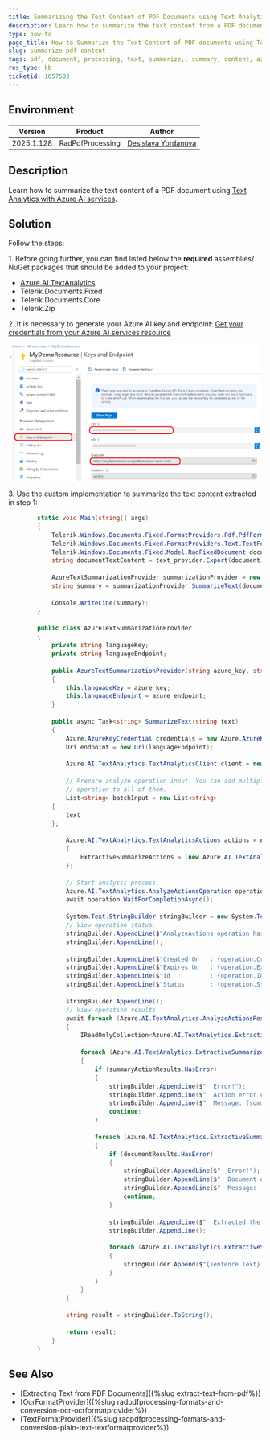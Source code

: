 ```yaml
---
title: Summarizing the Text Content of PDF Documents using Text Analytics with Azure AI services
description: Learn how to summarize the text content from a PDF document using RadPdfProcessing and Text Analytics with Azure AI services.
type: how-to
page_title: How to Summarize the Text Content of PDF documents using Text Analytics with Azure AI services
slug: summarize-pdf-content
tags: pdf, document, processing, text, summarize,, summary, content, azure 
res_type: kb
ticketid: 1657503
---
```


## Environment

| Version | Product | Author | 
| ---- | ---- | ---- | 
| 2025.1.128| RadPdfProcessing |[Desislava Yordanova](https://www.telerik.com/blogs/author/desislava-yordanova)| 

## Description

Learn how to summarize the text content of a PDF document using [Text Analytics with Azure AI services](https://learn.microsoft.com/en-us/azure/synapse-analytics/machine-learning/tutorial-text-analytics-use-mmlspark).

## Solution

Follow the steps:

1\. Before going further, you can find listed below the **required** assemblies/ NuGet packages that should be added to your project:

* [Azure.AI.TextAnalytics](https://www.nuget.org/packages/Azure.AI.TextAnalytics)
* Telerik.Documents.Fixed
* Telerik.Documents.Core
* Telerik.Zip

2\.  It is necessary to generate your Azure AI key and endpoint: [Get your credentials from your Azure AI services resource](https://learn.microsoft.com/en-us/azure/ai-services/use-key-vault?tabs=azure-cli&pivots=programming-language-csharp)

![Azure AI key](images/azure-ai-key.png)  

3\. Use the custom implementation to summarize the text content extracted in step 1:

```csharp
        static void Main(string[] args)
        {
            Telerik.Windows.Documents.Fixed.FormatProviders.Pdf.PdfFormatProvider pdf_provider = new PdfFormatProvider();
            Telerik.Windows.Documents.Fixed.FormatProviders.Text.TextFormatProvider text_provider = new TextFormatProvider();
            Telerik.Windows.Documents.Fixed.Model.RadFixedDocument document = pdf_provider.Import(File.ReadAllBytes("PdfDocument.pdf"), TimeSpan.FromSeconds(10));
            string documentTextContent = text_provider.Export(document);

            AzureTextSummarizationProvider summarizationProvider = new AzureTextSummarizationProvider(azure_key, azure_endpoint);
            string summary = summarizationProvider.SummarizeText(documentTextContent).Result;

            Console.WriteLine(summary);
        }

        public class AzureTextSummarizationProvider 
        {
            private string languageKey;
            private string languageEndpoint;

            public AzureTextSummarizationProvider(string azure_key, string azure_endpoint)
            {
                this.languageKey = azure_key;
                this.languageEndpoint = azure_endpoint;
            }

            public async Task<string> SummarizeText(string text)
            {
                Azure.AzureKeyCredential credentials = new Azure.AzureKeyCredential(languageKey);
                Uri endpoint = new Uri(languageEndpoint);

                Azure.AI.TextAnalytics.TextAnalyticsClient client = new Azure.AI.TextAnalytics.TextAnalyticsClient(endpoint, credentials);

                // Prepare analyze operation input. You can add multiple documents to this list and perform the same
                // operation to all of them.
                List<string> batchInput = new List<string>
            {
                text
            };

                Azure.AI.TextAnalytics.TextAnalyticsActions actions = new Azure.AI.TextAnalytics.TextAnalyticsActions()
                {
                    ExtractiveSummarizeActions = [new Azure.AI.TextAnalytics.ExtractiveSummarizeAction()]
                };

                // Start analysis process.
                Azure.AI.TextAnalytics.AnalyzeActionsOperation operation = await client.StartAnalyzeActionsAsync(batchInput, actions);
                await operation.WaitForCompletionAsync();

                System.Text.StringBuilder stringBuilder = new System.Text.StringBuilder();
                // View operation status.
                stringBuilder.AppendLine($"AnalyzeActions operation has completed");
                stringBuilder.AppendLine();

                stringBuilder.AppendLine($"Created On   : {operation.CreatedOn}");
                stringBuilder.AppendLine($"Expires On   : {operation.ExpiresOn}");
                stringBuilder.AppendLine($"Id           : {operation.Id}");
                stringBuilder.AppendLine($"Status       : {operation.Status}");

                stringBuilder.AppendLine();
                // View operation results.
                await foreach (Azure.AI.TextAnalytics.AnalyzeActionsResult documentsInPage in operation.Value)
                {
                    IReadOnlyCollection<Azure.AI.TextAnalytics.ExtractiveSummarizeActionResult> summaryResults = documentsInPage.ExtractiveSummarizeResults;

                    foreach (Azure.AI.TextAnalytics.ExtractiveSummarizeActionResult summaryActionResults in summaryResults)
                    {
                        if (summaryActionResults.HasError)
                        {
                            stringBuilder.AppendLine($"  Error!");
                            stringBuilder.AppendLine($"  Action error code: {summaryActionResults.Error.ErrorCode}.");
                            stringBuilder.AppendLine($"  Message: {summaryActionResults.Error.Message}");
                            continue;
                        }

                        foreach (Azure.AI.TextAnalytics.ExtractiveSummarizeResult documentResults in summaryActionResults.DocumentsResults)
                        {
                            if (documentResults.HasError)
                            {
                                stringBuilder.AppendLine($"  Error!");
                                stringBuilder.AppendLine($"  Document error code: {documentResults.Error.ErrorCode}.");
                                stringBuilder.AppendLine($"  Message: {documentResults.Error.Message}");
                                continue;
                            }

                            stringBuilder.AppendLine($"  Extracted the following {documentResults.Sentences.Count} sentence(s):");
                            stringBuilder.AppendLine();

                            foreach (Azure.AI.TextAnalytics.ExtractiveSummarySentence sentence in documentResults.Sentences)
                            {
                                stringBuilder.Append($"{sentence.Text} ");
                            }
                        }
                    }
                }

                string result = stringBuilder.ToString();

                return result;
            }
        }             
```

## See Also

- [Extracting Text from PDF Documents]({%slug extract-text-from-pdf%})
- [OcrFormatProvider]({%slug radpdfprocessing-formats-and-conversion-ocr-ocrformatprovider%})
- [TextFormatProvider]({%slug radpdfprocessing-formats-and-conversion-plain-text-textformatprovider%}) 

